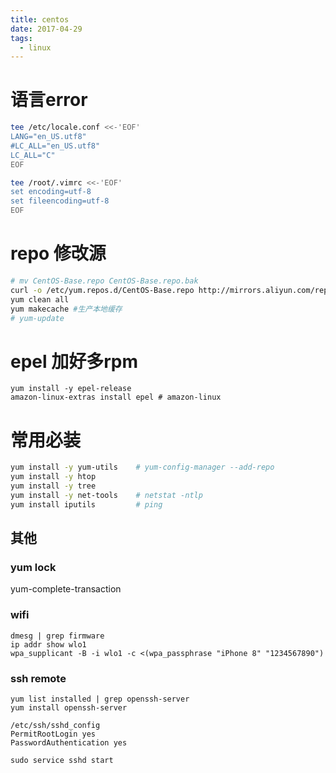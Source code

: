 ```yaml
---
title: centos
date: 2017-04-29
tags:
  - linux
---
```


# 语言error

```sh
tee /etc/locale.conf <<-'EOF'
LANG="en_US.utf8"
#LC_ALL="en_US.utf8"
LC_ALL="C"
EOF

tee /root/.vimrc <<-'EOF'
set encoding=utf-8
set fileencoding=utf-8
EOF
```

# repo 修改源

```sh
# mv CentOS-Base.repo CentOS-Base.repo.bak
curl -o /etc/yum.repos.d/CentOS-Base.repo http://mirrors.aliyun.com/repo/Centos-7.repo
yum clean all
yum makecache #生产本地缓存
# yum-update
```

# epel 加好多rpm

```shell
yum install -y epel-release
amazon-linux-extras install epel # amazon-linux
```

# 常用必装

```sh
yum install -y yum-utils	# yum-config-manager --add-repo
yum install -y htop
yum install -y tree
yum install -y net-tools	# netstat -ntlp
yum install iputils         # ping
```

## 其他

### yum lock

yum-complete-transaction

### wifi

```shell
dmesg | grep firmware
ip addr show wlo1
wpa_supplicant -B -i wlo1 -c <(wpa_passphrase "iPhone 8" "1234567890")
```

### ssh remote

```shell
yum list installed | grep openssh-server
yum install openssh-server

/etc/ssh/sshd_config
PermitRootLogin yes
PasswordAuthentication yes

sudo service sshd start
```
